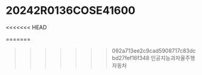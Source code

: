# 20242R0136COSE41600
<<<<<<< HEAD

=======
>>>>>>> 092a713ee2c9cad5908717c83dcbd27fef16f348
인공지능과자율주행자동차
